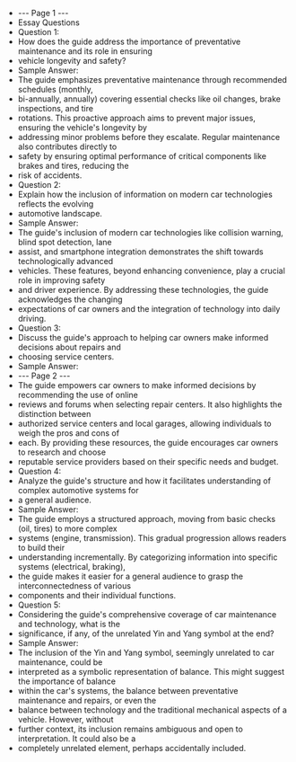 - --- Page 1 ---
- Essay Questions
- Question 1:
- How does the guide address the importance of preventative maintenance and its role in ensuring
- vehicle longevity and safety?
- Sample Answer:
- The guide emphasizes preventative maintenance through recommended schedules (monthly,
- bi-annually, annually) covering essential checks like oil changes, brake inspections, and tire
- rotations.  This proactive approach aims to prevent major issues, ensuring the vehicle's longevity by
- addressing minor problems before they escalate.  Regular maintenance also contributes directly to
- safety by ensuring optimal performance of critical components like brakes and tires, reducing the
- risk of accidents.
- Question 2:
- Explain how the inclusion of information on modern car technologies reflects the evolving
- automotive landscape.
- Sample Answer:
- The guide's inclusion of modern car technologies like collision warning, blind spot detection, lane
- assist, and smartphone integration demonstrates the shift towards technologically advanced
- vehicles.  These features, beyond enhancing convenience, play a crucial role in improving safety
- and driver experience.  By addressing these technologies, the guide acknowledges the changing
- expectations of car owners and the integration of technology into daily driving.
- Question 3:
- Discuss the guide's approach to helping car owners make informed decisions about repairs and
- choosing service centers.
- Sample Answer:
- --- Page 2 ---
- The guide empowers car owners to make informed decisions by recommending the use of online
- reviews and forums when selecting repair centers.  It also highlights the distinction between
- authorized service centers and local garages, allowing individuals to weigh the pros and cons of
- each.  By providing these resources, the guide encourages car owners to research and choose
- reputable service providers based on their specific needs and budget.
- Question 4:
- Analyze the guide's structure and how it facilitates understanding of complex automotive systems for
- a general audience.
- Sample Answer:
- The guide employs a structured approach, moving from basic checks (oil, tires) to more complex
- systems (engine, transmission).  This gradual progression allows readers to build their
- understanding incrementally.  By categorizing information into specific systems (electrical, braking),
- the guide makes it easier for a general audience to grasp the interconnectedness of various
- components and their individual functions.
- Question 5:
- Considering the guide's comprehensive coverage of car maintenance and technology, what is the
- significance, if any, of the unrelated Yin and Yang symbol at the end?
- Sample Answer:
- The inclusion of the Yin and Yang symbol, seemingly unrelated to car maintenance, could be
- interpreted as a symbolic representation of balance.  This might suggest the importance of balance
- within the car's systems, the balance between preventative maintenance and repairs, or even the
- balance between technology and the traditional mechanical aspects of a vehicle.  However, without
- further context, its inclusion remains ambiguous and open to interpretation.  It could also be a
- completely unrelated element, perhaps accidentally included.
